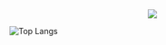 ## 
<div align="center">
  <img src="https://www.canva.com/design/DAGMbE6jS-Y/O-3BY9DyR9ExGZXHIDTjpg/edit?utm_content=DAGMbE6jS-Y&utm_campaign=designshare&utm_medium=link2&utm_source=sharebutton"/>
</div>

![Top Langs](https://github-readme-stats.vercel.app/api/top-langs/?username=HongBoogie&layout=compact)


<!--
**HongBoogie/HongBoogie** is a ✨ _special_ ✨ repository because its `README.md` (this file) appears on your GitHub profile.

Here are some ideas to get you started:

- 🔭 I’m currently working on ...
- 🌱 I’m currently learning ...
- 👯 I’m looking to collaborate on ...
- 🤔 I’m looking for help with ...
- 💬 Ask me about ...
- 📫 How to reach me: ...
- 😄 Pronouns: ...
- ⚡ Fun fact: ...
-->

